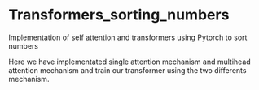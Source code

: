 # Transformers_sorting_numbers
Implementation of self attention and transformers using Pytorch to sort numbers

Here we have implementated single attention mechanism and multihead attention mechanism and train our transformer using the two differents mechanism. 
